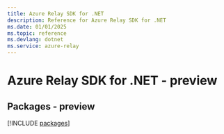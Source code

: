```yaml
---
title: Azure Relay SDK for .NET
description: Reference for Azure Relay SDK for .NET
ms.date: 01/01/2025
ms.topic: reference
ms.devlang: dotnet
ms.service: azure-relay
---
```

# Azure Relay SDK for .NET - preview
## Packages - preview
[!INCLUDE [packages](relay-index.md)]